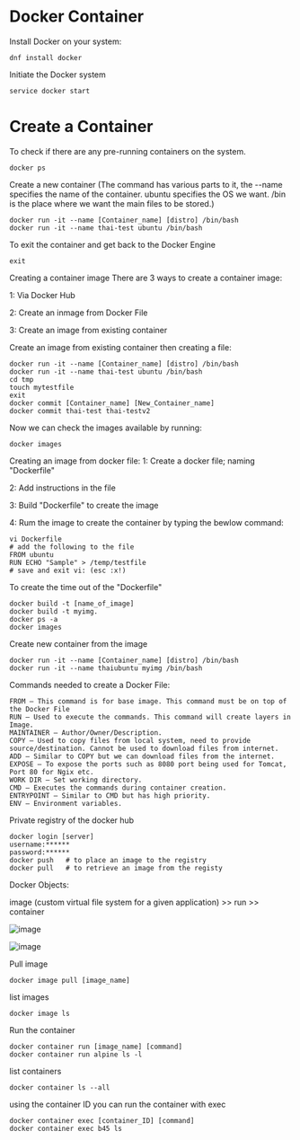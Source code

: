 # Docker Container

Install Docker on your system:
```
dnf install docker
```

Initiate the Docker system
```
service docker start
```

# Create a Container

To check if there are any pre-running containers on the system.
```
docker ps
```

Create a new container
(The command has various parts to it, the --name specifies the name of the container. ubuntu specifies the OS we want. 
/bin is the place where we want the main files to be stored.)
```
docker run -it --name [Container_name] [distro] /bin/bash
docker run -it --name thai-test ubuntu /bin/bash
```

To exit the container and get back to the Docker Engine
```
exit
```

Creating a container image
There are 3 ways to create a container image:

  1:  Via Docker Hub
  
  2:  Create an inmage from Docker File
  
  3:  Create an image from existing container


Create an image from existing container then creating a file:
```
docker run -it --name [Container_name] [distro] /bin/bash
docker run -it --name thai-test ubuntu /bin/bash
cd tmp
touch mytestfile
exit
docker commit [Container_name] [New_Container_name]
docker commit thai-test thai-testv2
```

Now we can check the images available by running:
```
docker images
```


Creating an image from docker file:
  1:  Create a docker file; naming "Dockerfile"
  
  2:  Add instructions in the file
  
  3:  Build "Dockerfile" to create the image
  
  4:  Rum the image to create the container by typing the bewlow command:
  
```
vi Dockerfile
# add the following to the file
FROM ubuntu
RUN ECHO "Sample" > /temp/testfile
# save and exit vi: (esc :x!)
```

To create the time out of the "Dockerfile" 
```
docker build -t [name_of_image]
docker build -t myimg.
docker ps -a
docker images
```

Create new container from the image
```
docker run -it --name [Container_name] [distro] /bin/bash
docker run -it --name thaiubuntu myimg /bin/bash
```


Commands needed to create a Docker File:  
```
FROM – This command is for base image. This command must be on top of the Docker File
RUN – Used to execute the commands. This command will create layers in Image.
MAINTAINER – Author/Owner/Description.
COPY – Used to copy files from local system, need to provide source/destination. Cannot be used to download files from internet.
ADD – Similar to COPY but we can download files from the internet.
EXPOSE – To expose the ports such as 8080 port being used for Tomcat, Port 80 for Ngix etc.
WORK DIR – Set working directory.
CMD – Executes the commands during container creation.
ENTRYPOINT – Similar to CMD but has high priority. 
ENV – Environment variables.
```



Private registry of the docker hub
```
docker login [server]
username:******
password:******
docker push   # to place an image to the registry
docker pull   # to retrieve an image from the registy
```

Docker Objects:

image (custom virtual file system for a given application) >> run >> container

![image](https://user-images.githubusercontent.com/15881158/220741840-07499a79-c768-4b57-8875-cc5a053ae973.png)

![image](https://user-images.githubusercontent.com/15881158/220742250-46d4d480-1610-4f92-b2ce-b1f1b090d262.png)


Pull image
```
docker image pull [image_name]
```

list images
```
docker image ls
```

Run the container
```
docker container run [image_name] [command]
docker container run alpine ls -l
```

list containers
```
docker container ls --all
```

using the container ID you can run the container with exec
```
docker container exec [container_ID] [command]
docker container exec b45 ls
```
